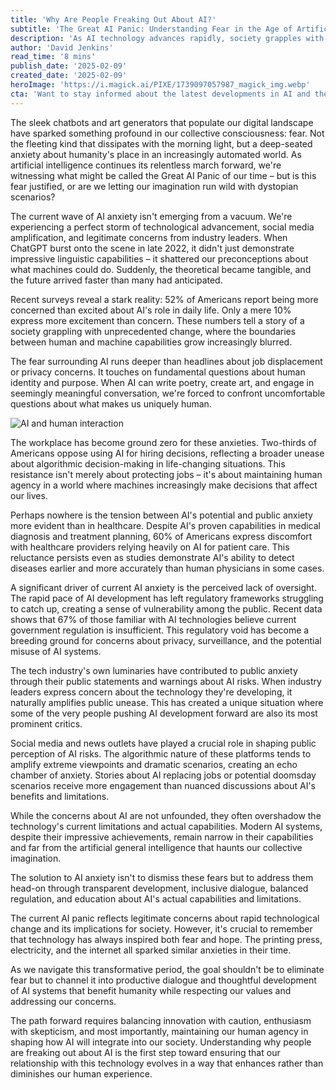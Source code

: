 ```yaml
---
title: 'Why Are People Freaking Out About AI?'
subtitle: 'The Great AI Panic: Understanding Fear in the Age of Artificial Intelligence'
description: 'As AI technology advances rapidly, society grapples with unprecedented fears about its impact. From workplace concerns to healthcare applications, this article explores the roots of AI anxiety and suggests ways to address these fears while fostering productive dialogue about our technological future.'
author: 'David Jenkins'
read_time: '8 mins'
publish_date: '2025-02-09'
created_date: '2025-02-09'
heroImage: 'https://i.magick.ai/PIXE/1739097057987_magick_img.webp'
cta: 'Want to stay informed about the latest developments in AI and their impact on society? Follow us on LinkedIn for expert insights and join a community of forward-thinking professionals navigating the future of technology.'
---
```


The sleek chatbots and art generators that populate our digital landscape have sparked something profound in our collective consciousness: fear. Not the fleeting kind that dissipates with the morning light, but a deep-seated anxiety about humanity's place in an increasingly automated world. As artificial intelligence continues its relentless march forward, we're witnessing what might be called the Great AI Panic of our time – but is this fear justified, or are we letting our imagination run wild with dystopian scenarios?

The current wave of AI anxiety isn't emerging from a vacuum. We're experiencing a perfect storm of technological advancement, social media amplification, and legitimate concerns from industry leaders. When ChatGPT burst onto the scene in late 2022, it didn't just demonstrate impressive linguistic capabilities – it shattered our preconceptions about what machines could do. Suddenly, the theoretical became tangible, and the future arrived faster than many had anticipated.

Recent surveys reveal a stark reality: 52% of Americans report being more concerned than excited about AI's role in daily life. Only a mere 10% express more excitement than concern. These numbers tell a story of a society grappling with unprecedented change, where the boundaries between human and machine capabilities grow increasingly blurred.

The fear surrounding AI runs deeper than headlines about job displacement or privacy concerns. It touches on fundamental questions about human identity and purpose. When AI can write poetry, create art, and engage in seemingly meaningful conversation, we're forced to confront uncomfortable questions about what makes us uniquely human.

![AI and human interaction](https://i.magick.ai/PIXE/1739097057987_magick_img.webp)

The workplace has become ground zero for these anxieties. Two-thirds of Americans oppose using AI for hiring decisions, reflecting a broader unease about algorithmic decision-making in life-changing situations. This resistance isn't merely about protecting jobs – it's about maintaining human agency in a world where machines increasingly make decisions that affect our lives.

Perhaps nowhere is the tension between AI's potential and public anxiety more evident than in healthcare. Despite AI's proven capabilities in medical diagnosis and treatment planning, 60% of Americans express discomfort with healthcare providers relying heavily on AI for patient care. This reluctance persists even as studies demonstrate AI's ability to detect diseases earlier and more accurately than human physicians in some cases.

A significant driver of current AI anxiety is the perceived lack of oversight. The rapid pace of AI development has left regulatory frameworks struggling to catch up, creating a sense of vulnerability among the public. Recent data shows that 67% of those familiar with AI technologies believe current government regulation is insufficient. This regulatory void has become a breeding ground for concerns about privacy, surveillance, and the potential misuse of AI systems.

The tech industry's own luminaries have contributed to public anxiety through their public statements and warnings about AI risks. When industry leaders express concern about the technology they're developing, it naturally amplifies public unease. This has created a unique situation where some of the very people pushing AI development forward are also its most prominent critics.

Social media and news outlets have played a crucial role in shaping public perception of AI risks. The algorithmic nature of these platforms tends to amplify extreme viewpoints and dramatic scenarios, creating an echo chamber of anxiety. Stories about AI replacing jobs or potential doomsday scenarios receive more engagement than nuanced discussions about AI's benefits and limitations.

While the concerns about AI are not unfounded, they often overshadow the technology's current limitations and actual capabilities. Modern AI systems, despite their impressive achievements, remain narrow in their capabilities and far from the artificial general intelligence that haunts our collective imagination.

The solution to AI anxiety isn't to dismiss these fears but to address them head-on through transparent development, inclusive dialogue, balanced regulation, and education about AI's actual capabilities and limitations.

The current AI panic reflects legitimate concerns about rapid technological change and its implications for society. However, it's crucial to remember that technology has always inspired both fear and hope. The printing press, electricity, and the internet all sparked similar anxieties in their time.

As we navigate this transformative period, the goal shouldn't be to eliminate fear but to channel it into productive dialogue and thoughtful development of AI systems that benefit humanity while respecting our values and addressing our concerns.

The path forward requires balancing innovation with caution, enthusiasm with skepticism, and most importantly, maintaining our human agency in shaping how AI will integrate into our society. Understanding why people are freaking out about AI is the first step toward ensuring that our relationship with this technology evolves in a way that enhances rather than diminishes our human experience.